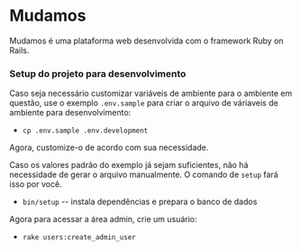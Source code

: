 # Mudamos

Mudamos é uma plataforma web desenvolvida com o framework Ruby on Rails.


### Setup do projeto para desenvolvimento

Caso seja necessário customizar variáveis de ambiente para o ambiente em questão, use o exemplo `.env.sample` para criar o arquivo de váriaveis de ambiente para desenvolvimento:

- `cp .env.sample .env.development`

Agora, customize-o de acordo com sua necessidade.

Caso os valores padrão do exemplo já sejam suficientes, não há necessidade de gerar o arquivo manualmente. O comando de `setup` fará isso por você.

- `bin/setup` -- instala dependências e prepara o banco de dados

Agora para acessar a área admin, crie um usuário:

- `rake users:create_admin_user`
